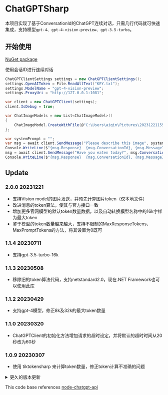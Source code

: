 # ChatGPTSharp

本项目实现了基于ConversationId的ChatGPT连续对话，只需几行代码就可快速集成，支持模型`gpt-4`、`gpt-4-vision-preview`、`gpt-3.5-turbo`。

## 开始使用

[NuGet package](https://www.nuget.org/packages/ChatGPTSharp/)

使用会话ID进行连续对话
```csharp
ChatGPTClientSettings settings = new ChatGPTClientSettings();
settings.OpenAIToken = File.ReadAllText("KEY.txt");
settings.ModelName = "gpt-4-vision-preview";
settings.ProxyUri = "http://127.0.0.1:1081";

var client = new ChatGPTClient(settings);
client.IsDebug = true;

var ChatImageModels = new List<ChatImageModel>()
{
    ChatImageModel.CreateWithFile(@"C:\Users\aiqin\Pictures\20231221155547.png", ImageDetailMode.Low)
};

var systemPrompt = "";
var msg = await client.SendMessage("Please describe this image", systemPrompt: systemPrompt, images: ChatImageModels);
Console.WriteLine($"{msg.Response}  {msg.ConversationId}, {msg.MessageId}");
msg = await client.SendMessage("Have you eaten today?", msg.ConversationId, msg.MessageId);
Console.WriteLine($"{msg.Response}  {msg.ConversationId}, {msg.MessageId}");
```


## Update

### 2.0.0 20231221
* 支持Vision model的图片发送，并预先计算图片token（仅本地文件）
* 改进消息的token算法，使其与官方接口一致
* 增加更多官网模型的默认token数量数据，以及自动转换模型名称中的16k字样为最大token
* 鉴于模型的token数量越来越大，支持不限制的MaxResponseTokens、MaxPromptTokens的方法，将其设置为0既可

### 1.1.4 20230711
* 支持gpt-3.5-turbo-16k

### 1.1.3 20230508
* 移除旧的token算法代码，支持netstandard2.0，现在.NET Framework也可以使用此库

### 1.1.2 20230429
* 支持gpt-4模型，修正8k及32k的最大token数量

### 1.1.0 20230320
* ChatGPTClient的初始化方法增加请求的超时设定，并将默认的超时时间从20秒改为60秒

### 1.0.9 20230307
* 使用 tiktokensharp 来计算token数量，修正token计算不准确的问题

<details> <summary>更久的版本更新</summary>
    
### 1.0.8 20230306
* token算法修复

### 1.0.6 20230303
* 暂时移除了token计算，在某些字符串组合时，可能会出现异常，后续测试完毕后再恢复。

### 1.0.5 20230303
* 增加SendMessage的参数sendSystemType和sendSystemMessage，用于指定在对话中插入system消息。

### 1.0.4 20230302
* 增加gpt3的本地token算法，算法来自js库gpt-3-encoder
    
</details>

This code base references [node-chatgpt-api](https://github.com/waylaidwanderer/node-chatgpt-api)
